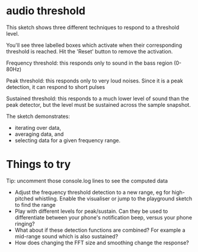# audio threshold

This sketch shows three different techniques to respond to a threshold level.

You'll see three labelled boxes which activate when their corresponding threshold is reached. Hit the 'Reset' button to remove the activation.

Frequency threshold: this responds only to sound in the bass region (0-80Hz)

Peak threshold: this responds only to very loud noises. Since it is a peak detection, it can respond to short pulses

Sustained threshold: this responds to a much lower level of sound than the peak detector, but the level must be sustained across the sample snapshot.

The sketch demonstrates:
* iterating over data,
* averaging data, and
* selecting data for a given frequency range.

# Things to try

Tip: uncomment those console.log lines to see the computed data
* Adjust the frequency threshold detection to a new range, eg for high-pitched whistling. Enable the visualiser or jump to the playground sketch to find the range
* Play with different levels for peak/sustain. Can they be used to differentiate between your phone's notification beep, versus your phone ringing?
* What about if these detection functions are combined? For example a mid-range sound which is also sustained?
* How does changing the FFT size and smoothing change the response?
